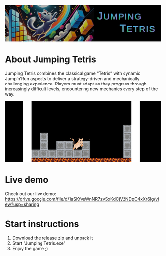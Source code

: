 <img src="Jumping_Tetris_Image.jpg" alt="Jumping Tetris Image" width="1020"/>

# About Jumping Tetris
Jumping Tetris combines the classical game “Tetris” with dynamic Jump’n’Run aspects to deliver a strategy-driven and mechanically challenging experience. Players must adapt as they progress through increasingly difficult levels, encountering new mechanics every step of the way.

<img src="Jumping_Tetris_GameplayGif.gif" alt="Gameplay GIF" width="1020"/>

# Live demo
Check out our live demo:
https://drive.google.com/file/d/1aSKfveWnNR7zvSxKdCjV2NDpC4xXr6lg/view?usp=sharing

# Start instructions
1. Download the release zip and unpack it
2. Start "Jumping Tetris.exe"
3. Enjoy the game ;)
